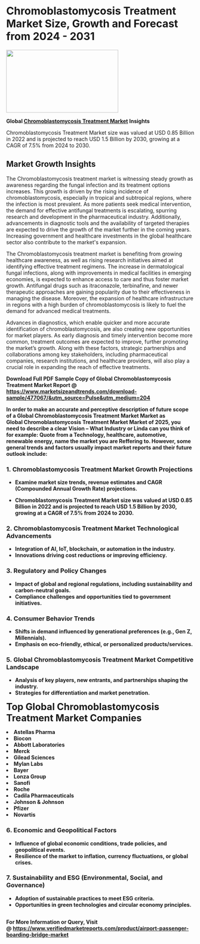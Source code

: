 <H1>Chromoblastomycosis Treatment Market Size, Growth and Forecast from 2024 - 2031</H1><img class="aligncenter size-medium wp-image-584254" src="https://thirdeyenews.in/wp-content/uploads/2024/09/Global-Market-Research-300x168.jpeg" alt="" width="300" height="168" /><p><strong>Global&nbsp;<a href="https://www.marketsizeandtrends.com/download-sample/477067/&amp;utm_source=Pulse&amp;utm_medium=204">Chromoblastomycosis Treatment Market</a> Insights</strong></p><p>Chromoblastomycosis Treatment Market size was valued at USD 0.85 Billion in 2022 and is projected to reach USD 1.5 Billion by 2030, growing at a CAGR of 7.5% from 2024 to 2030.</p><p><h2>Market Growth Insights</h2> <p>The Chromoblastomycosis treatment market is witnessing steady growth as awareness regarding the fungal infection and its treatment options increases. This growth is driven by the rising incidence of chromoblastomycosis, especially in tropical and subtropical regions, where the infection is most prevalent. As more patients seek medical intervention, the demand for effective antifungal treatments is escalating, spurring research and development in the pharmaceutical industry. Additionally, advancements in diagnostic tools and the availability of targeted therapies are expected to drive the growth of the market further in the coming years. Increasing government and healthcare investments in the global healthcare sector also contribute to the market's expansion.</p> <p><strong></strong></p> <p>The Chromoblastomycosis treatment market is benefiting from growing healthcare awareness, as well as rising research initiatives aimed at identifying effective treatment regimens. The increase in dermatological fungal infections, along with improvements in medical facilities in emerging economies, is expected to enhance access to care and thus foster market growth. Antifungal drugs such as itraconazole, terbinafine, and newer therapeutic approaches are gaining popularity due to their effectiveness in managing the disease. Moreover, the expansion of healthcare infrastructure in regions with a high burden of chromoblastomycosis is likely to fuel the demand for advanced medical treatments.</p> <p>Advances in diagnostics, which enable quicker and more accurate identification of chromoblastomycosis, are also creating new opportunities for market players. As early diagnosis and timely intervention become more common, treatment outcomes are expected to improve, further promoting the market’s growth. Along with these factors, strategic partnerships and collaborations among key stakeholders, including pharmaceutical companies, research institutions, and healthcare providers, will also play a crucial role in expanding the reach of effective treatments.</p> <p><strong></p><p><span class=""><strong>Download Full PDF Sample Copy of Global Chromoblastomycosis Treatment Market Report</strong> @ <a href="https://www.marketsizeandtrends.com/download-sample/477067/&amp;utm_source=Pulse&amp;utm_medium=204" target="_blank">https://www.marketsizeandtrends.com/download-sample/477067/&amp;utm_source=Pulse&amp;utm_medium=204</a></span></p><p>In order to make an accurate and perceptive description of future scope of a Global&nbsp;Chromoblastomycosis Treatment Market Market as Global&nbsp;Chromoblastomycosis Treatment Market Market of 2025, you need to describe a clear Vision &ndash; What Industry or Linda can you think of for example: Quote from a Technology, healthcare, automotive, renewable energy, name the market you are Reffering to. However, some general trends and factors usually impact market reports and their future outlook include:</p><h3>1.&nbsp;<strong>Chromoblastomycosis Treatment Market Growth Projections</strong></h3><ul><li>Examine market size trends, revenue estimates and CAGR (Compounded Annual Growth Rate) projections.</li><li><p>Chromoblastomycosis Treatment Market size was valued at USD 0.85 Billion in 2022 and is projected to reach USD 1.5 Billion by 2030, growing at a CAGR of 7.5% from 2024 to 2030.</p></li></ul><h3>2.&nbsp;<strong>Chromoblastomycosis Treatment Market Technological Advancements</strong></h3><ul><li>Integration of AI, IoT, blockchain, or automation in the industry.</li><li>Innovations driving cost reductions or improving efficiency.</li></ul><h3>3.&nbsp;<strong>Regulatory and Policy Changes</strong></h3><ul><li>Impact of global and regional regulations, including sustainability and carbon-neutral goals.</li><li>Compliance challenges and opportunities tied to government initiatives.</li></ul><h3>4.&nbsp;<strong>Consumer Behavior Trends</strong></h3><ul><li>Shifts in demand influenced by generational preferences (e.g., Gen Z, Millennials).</li><li>Emphasis on eco-friendly, ethical, or personalized products/services.</li></ul><h3>5.&nbsp;<strong>Global Chromoblastomycosis Treatment Market Competitive Landscape</strong></h3><ul><li>Analysis of key players, new entrants, and partnerships shaping the industry.</li><li>Strategies for differentiation and market penetration.</li></ul><p data-pm-slice="1 1 []"><span style="color: inherit; font-family: inherit; font-size: 25px;">Top Global Chromoblastomycosis Treatment Market Companies</span></p><div class="" data-test-id=""><p><li>Astellas Pharma</li><li> Biocon</li><li> Abbott Laboratories</li><li> Merck</li><li> Gilead Sciences</li><li> Mylan Labs</li><li> Bayer</li><li> Lonza Group</li><li> Sanofi</li><li> Roche</li><li> Cadila Pharmaceuticals</li><li> Johnson & Johnson</li><li> Pfizer</li><li> Novartis</li></p></div><h3>6.&nbsp;<strong>Economic and Geopolitical Factors</strong></h3><ul><li>Influence of global economic conditions, trade policies, and geopolitical events.</li><li>Resilience of the market to inflation, currency fluctuations, or global crises.</li></ul><h3>7.&nbsp;<strong>Sustainability and ESG (Environmental, Social, and Governance)</strong></h3><ul><li>Adoption of sustainable practices to meet ESG criteria.</li><li>Opportunities in green technologies and circular economy principles.</li></ul><h2><strong style="font-size: 14px;">For More Information or Query, Visit @&nbsp;</strong><a style="background-color: #ffffff; font-size: 14px;" href="https://www.marketsizeandtrends.com/report/chromoblastomycosis-treatment-market/" target="_blank">https://www.verifiedmarketreports.com/product/airport-passenger-boarding-bridge-market</a></h2>

